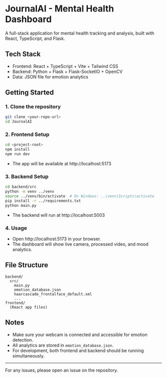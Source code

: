 # JournalAI - Mental Health Dashboard

A full-stack application for mental health tracking and analysis, built with React, TypeScript, and Flask.

## Tech Stack
- Frontend: React + TypeScript + Vite + Tailwind CSS
- Backend: Python + Flask + Flask-SocketIO + OpenCV
- Data: JSON file for emotion analytics

## Getting Started

### 1. Clone the repository
```bash
git clone <your-repo-url>
cd JournalAI
```

### 2. Frontend Setup
```bash
cd <project-root>
npm install
npm run dev
```
- The app will be available at http://localhost:5173

### 3. Backend Setup
```bash
cd backend/src
python -m venv ../venv
source ../venv/bin/activate  # On Windows: ..\venv\Scripts\activate
pip install -r ../requirements.txt
python main.py
```
- The backend will run at http://localhost:5003

### 4. Usage
- Open http://localhost:5173 in your browser.
- The dashboard will show live camera, processed video, and mood analytics.

## File Structure
```
backend/
  src/
    main.py
    emotion_database.json
    haarcascade_frontalface_default.xml
    ...
frontend/
  (React app files)
```

## Notes
- Make sure your webcam is connected and accessible for emotion detection.
- All analytics are stored in `emotion_database.json`.
- For development, both frontend and backend should be running simultaneously.

---

For any issues, please open an issue on the repository.

